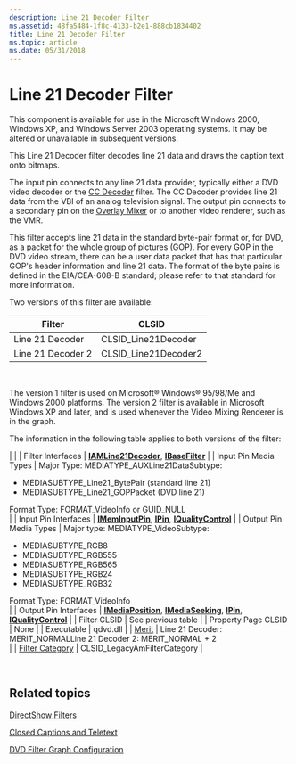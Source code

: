 ```yaml
---
description: Line 21 Decoder Filter
ms.assetid: 48fa5484-1f8c-4133-b2e1-888cb1834402
title: Line 21 Decoder Filter
ms.topic: article
ms.date: 05/31/2018
---
```


# Line 21 Decoder Filter

This component is available for use in the Microsoft Windows 2000, Windows XP, and Windows Server 2003 operating systems. It may be altered or unavailable in subsequent versions.

This Line 21 Decoder filter decodes line 21 data and draws the caption text onto bitmaps.

The input pin connects to any line 21 data provider, typically either a DVD video decoder or the [CC Decoder](cc-decoder-filter.md) filter. The CC Decoder provides line 21 data from the VBI of an analog television signal. The output pin connects to a secondary pin on the [Overlay Mixer](overlay-mixer-filter.md) or to another video renderer, such as the VMR.

This filter accepts line 21 data in the standard byte-pair format or, for DVD, as a packet for the whole group of pictures (GOP). For every GOP in the DVD video stream, there can be a user data packet that has that particular GOP's header information and line 21 data. The format of the byte pairs is defined in the EIA/CEA-608-B standard; please refer to that standard for more information.

Two versions of this filter are available:



| Filter            | CLSID                 |
|-------------------|-----------------------|
| Line 21 Decoder   | CLSID\_Line21Decoder  |
| Line 21 Decoder 2 | CLSID\_Line21Decoder2 |



 

The version 1 filter is used on Microsoft® Windows® 95/98/Me and Windows 2000 platforms. The version 2 filter is available in Microsoft Windows XP and later, and is used whenever the Video Mixing Renderer is in the graph.

The information in the following table applies to both versions of the filter:




| 
|
| Filter Interfaces | <a href="/previous-versions/windows/desktop/api/il21dec/nn-il21dec-iamline21decoder"><strong>IAMLine21Decoder</strong></a>, <a href="/windows/desktop/api/Strmif/nn-strmif-ibasefilter"><strong>IBaseFilter</strong></a> | 
| Input Pin Media Types | Major Type: MEDIATYPE_AUXLine21DataSubtype:<br /><ul><li>MEDIASUBTYPE_Line21_BytePair (standard line 21)</li><li>MEDIASUBTYPE_Line21_GOPPacket (DVD line 21)</li></ul>Format Type: FORMAT_VideoInfo or GUID_NULL<br /> | 
| Input Pin Interfaces | <a href="/windows/desktop/api/Strmif/nn-strmif-imeminputpin"><strong>IMemInputPin</strong></a>, <a href="/windows/desktop/api/Strmif/nn-strmif-ipin"><strong>IPin</strong></a>, <a href="/windows/desktop/api/Strmif/nn-strmif-iqualitycontrol"><strong>IQualityControl</strong></a> | 
| Output Pin Media Types | Major type: MEDIATYPE_VideoSubtype:<br /><ul><li>MEDIASUBTYPE_RGB8</li><li>MEDIASUBTYPE_RGB555</li><li>MEDIASUBTYPE_RGB565</li><li>MEDIASUBTYPE_RGB24</li><li>MEDIASUBTYPE_RGB32</li></ul>Format Type: FORMAT_VideoInfo<br /> | 
| Output Pin Interfaces | <a href="/windows/desktop/api/Control/nn-control-imediaposition"><strong>IMediaPosition</strong></a>, <a href="/windows/desktop/api/Strmif/nn-strmif-imediaseeking"><strong>IMediaSeeking</strong></a>, <a href="/windows/desktop/api/Strmif/nn-strmif-ipin"><strong>IPin</strong></a>, <a href="/windows/desktop/api/Strmif/nn-strmif-iqualitycontrol"><strong>IQualityControl</strong></a> | 
| Filter CLSID | See previous table | 
| Property Page CLSID | None | 
| Executable | qdvd.dll | 
| <a href="merit.md">Merit</a> | Line 21 Decoder: MERIT_NORMALLine 21 Decoder 2: MERIT_NORMAL + 2<br /> | 
| <a href="filter-categories.md">Filter Category</a> | CLSID_LegacyAmFilterCategory | 




 

## Related topics

<dl> <dt>

[DirectShow Filters](directshow-filters.md)
</dt> <dt>

[Closed Captions and Teletext](closed-captions-and-teletext.md)
</dt> <dt>

[DVD Filter Graph Configuration](dvd-filter-graph-configuration.md)
</dt> </dl>

 

 




